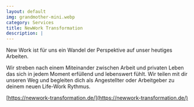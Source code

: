 ```yaml
---
layout: default
img: grandmother-mini.webp
category: Services
title: NewWork Transformation
description: |
---
```


New Work ist für uns ein Wandel der Perspektive auf unser heutiges Arbeiten.

Wir streben nach einem Miteinander zwischen Arbeit und privaten Leben das sich in jedem Moment erfüllend und lebenswert fühlt. Wir teilen mit dir unseren Weg und begleiten dich als Angestellter oder Arbeitgeber zu deinem neuen Life-Work Rythmus.

[https://newwork-transformation.de/](https://newwork-transformation.de/)
